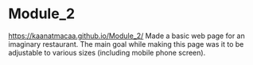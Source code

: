 # Module_2
https://kaanatmacaa.github.io/Module_2/
Made a basic web page for an imaginary restaurant. The main goal while making this page was it to be adjustable to various sizes (including mobile phone screen).
